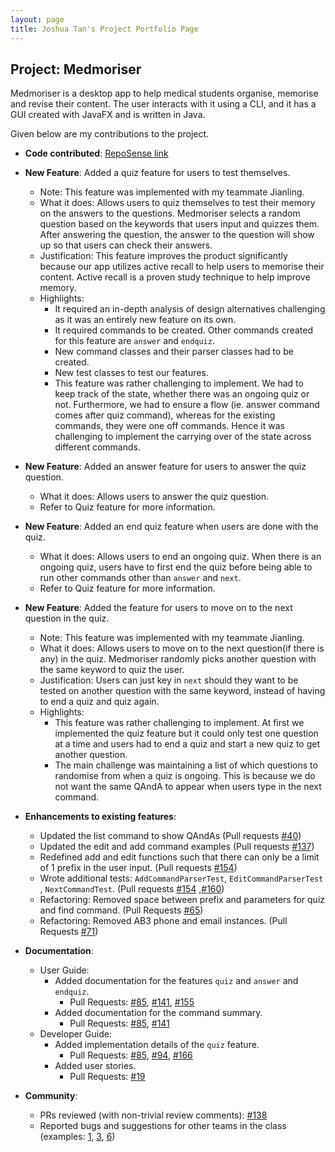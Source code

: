 ```yaml
---
layout: page
title: Joshua Tan's Project Portfolio Page
---
```


## Project: Medmoriser

Medmoriser is a desktop app to help medical students organise, memorise and revise their content. The user interacts with it using a CLI, and it has a GUI created with JavaFX and is written in Java.

Given below are my contributions to the project.

* **Code contributed**: [RepoSense link](https://nus-cs2103-ay2021s1.github.io/tp-dashboard/#breakdown=true&search=joshruien)

* **New Feature**: Added a quiz feature for users to test themselves.
  * Note: This feature was implemented with my teammate Jianling.
  * What it does: Allows users to quiz themselves to test their memory on the answers to the questions. Medmoriser selects a random question based on the keywords that users input and quizzes them. After answering the question, the answer to the question will show up so that users can check their answers.
  * Justification: This feature improves the product significantly because our app utilizes active recall to help users to memorise their content. Active recall is a proven study technique to help improve memory.
  * Highlights:
    * It required an in-depth analysis of design alternatives challenging as it was an entirely new feature on its own.
    * It required commands to be created. Other commands created for this feature are `answer` and `endquiz`.
    * New command classes and their parser classes had to be created.
    * New test classes to test our features.
    * This feature was rather challenging to implement. We had to keep track of the state, whether there was an ongoing quiz or not. Furthermore, we had to ensure a flow (ie. answer command comes after quiz command), whereas for the existing commands, they were one off commands. Hence it was challenging to implement the carrying over of the state across different commands.

* **New Feature**: Added an answer feature for users to answer the quiz question.
  * What it does: Allows users to answer the quiz question.
  * Refer to Quiz feature for more information.

* **New Feature**: Added an end quiz feature when users are done with the quiz.
  * What it does: Allows users to end an ongoing quiz. When there is an ongoing quiz, users have to first end the quiz before being able to run other commands other than `answer` and `next`.
  * Refer to Quiz feature for more information.

* **New Feature**: Added the feature for users to move on to the next question in the quiz.
  * Note: This feature was implemented with my teammate Jianling.
  * What it does: Allows users to move on to the next question(if there is any) in the quiz. Medmoriser randomly picks another question with the same keyword to quiz the user.
  * Justification: Users can just key in `next` should they want to be tested on another question with the same keyword, instead of having to end a quiz and quiz again.
  * Highlights:
    * This feature was rather challenging to implement. At first we implemented the quiz feature but it could only test one question at a time and users had to end a quiz and start a new quiz to get another question.
    * The main challenge was maintaining a list of which questions to randomise from when a quiz is ongoing. This is because we do not want the same QAndA to appear when users type in the next command.

* **Enhancements to existing features**:
  * Updated the list command to show QAndAs (Pull requests [\#40](https://github.com/AY2021S1-CS2103T-W15-1/tp/pull/40))
  * Updated the edit and add command examples (Pull requests [\#137](https://github.com/AY2021S1-CS2103T-W15-1/tp/pull/137))
  * Redefined add and edit functions such that there can only be a limit of 1 prefix in the user input. (Pull requests [\#154](https://github.com/AY2021S1-CS2103T-W15-1/tp/pull/154))
  * Wrote additional tests: `AddCommandParserTest`, `EditCommandParserTest` , `NextCommandTest`. (Pull requests [\#154](https://github.com/AY2021S1-CS2103T-W15-1/tp/pull/154) ,[\#160](https://github.com/AY2021S1-CS2103T-W15-1/tp/pull/160))
  * Refactoring: Removed space between prefix and parameters for quiz and find command. (Pull Requests [#65](https://github.com/AY2021S1-CS2103T-W15-1/tp/pull/65))
  * Refactoring: Removed AB3 phone and email instances. (Pull Requests [\#71](https://github.com/AY2021S1-CS2103T-W15-1/tp/pull/71))

* **Documentation**:
  * User Guide:
    * Added documentation for the features `quiz` and `answer` and `endquiz`.
      * Pull Requests: [\#85](https://github.com/AY2021S1-CS2103T-W15-1/tp/pull/85), [\#141](https://github.com/AY2021S1-CS2103T-W15-1/tp/pull/141), [\#155](https://github.com/AY2021S1-CS2103T-W15-1/tp/pull/155)
    * Added documentation for the command summary.
      * Pull Requests: [\#85](https://github.com/AY2021S1-CS2103T-W15-1/tp/pull/85), [\#141](https://github.com/AY2021S1-CS2103T-W15-1/tp/pull/141)
  * Developer Guide:
    * Added implementation details of the `quiz` feature.
       * Pull Requests: [\#85](https://github.com/AY2021S1-CS2103T-W15-1/tp/pull/85), [\#94](https://github.com/AY2021S1-CS2103T-W15-1/tp/pull/94), [\#166](https://github.com/AY2021S1-CS2103T-W15-1/tp/pull/166)
    * Added user stories.
       * Pull Requests: [\#19](https://github.com/AY2021S1-CS2103T-W15-1/tp/pull/19)

* **Community**:
  * PRs reviewed (with non-trivial review comments): [\#138](https://github.com/AY2021S1-CS2103T-W15-1/tp/pull/138)
  * Reported bugs and suggestions for other teams in the class (examples: [1](https://github.com/AY2021S1-CS2103T-W13-1/tp/issues/174), [3](https://github.com/AY2021S1-CS2103T-W13-1/tp/issues/176), [6](https://github.com/AY2021S1-CS2103T-W13-1/tp/issues/179))
  